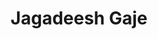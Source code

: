 ---
layout: 
title: Jagadeesh Gaje
position_at_CNI: 
description: 
description2: Jagadeesh Gaje is a second year MTech student in Electronic Systems Engineering, DESE department here at IISc. He works under the guidance of Prof. Chandramani Singh in project titled, "Time Synchronization in Networks" I have completed my graduation from IIIT Basar, Telangana in Electronics and Communication Engineering in the year 2023.
department: DESE
img: /assets/images/people/mtech/jagGaje.png
importance: 1
category: M.Tech. Fellows/Scholars
redirect: 
research_interests: 
email: gjagadeesh@iisc.ac.in
years: [2024]
linkedin: https://www.linkedin.com/in/jagadeesh-gaje-501a1b285
advisor: Prof. Chandramani Singh # only applicable for students or fellows

---
